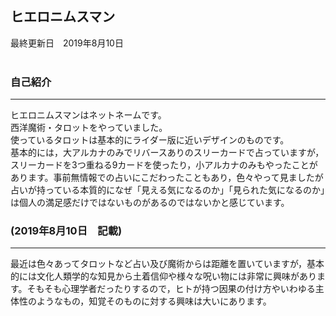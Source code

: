 ## ヒエロニムスマン

最終更新日　2019年8月10日<br><br>

### 自己紹介

*****
ヒエロニムスマンはネットネームです。<br>
西洋魔術・タロットをやっていました。<br>
使っているタロットは基本的にライダー版に近いデザインのものです。<br>
基本的には，大アルカナのみでリバースありのスリーカードで占っていますが，スリーカードを3つ重ねる9カードを使ったり，小アルカナのみもやったことがあります。事前無情報での占いにこだわったこともあり，色々やって見ましたが占いが持っている本質的になぜ「見える気になるのか」「見られた気になるのか」は個人の満足感だけではないものがあるのではないかと感じています。

###  (2019年8月10日　記載)
*****
最近は色々あってタロットなど占い及び魔術からは距離を置いていますが，基本的には文化人類学的な知見から土着信仰や様々な呪い物には非常に興味があります。そもそも心理学者だったりするので，ヒトが持つ因果の付け方やいわゆる主体性のようなもの，知覚そのものに対する興味は大いにあります。

